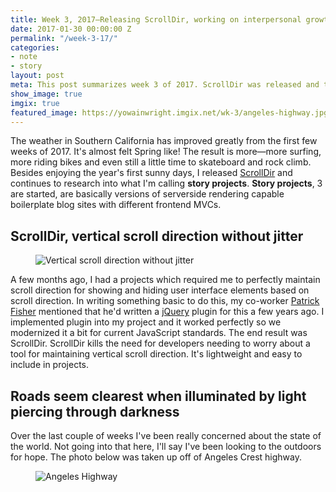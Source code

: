 ```yaml
---
title: Week 3, 2017—Releasing ScrollDir, working on interpersonal growth and surfing
date: 2017-01-30 00:00:00 Z
permalink: "/week-3-17/"
categories:
- note
- story
layout: post
meta: This post summarizes week 3 of 2017. ScrollDir was released and the weather was better so more surfing
show_image: true
imgix: true
featured_image: https://yowainwright.imgix.net/wk-3/angeles-highway.jpg
---
```


The weather in Southern California has improved greatly from the first few weeks of 2017. It's almost felt Spring like! The result is more—more surfing, more riding bikes and even still a little time to skateboard and rock climb. Besides enjoying the year's first sunny days, I released [ScrollDir](https://dollarshaveclub.github.io/scrolldir/) and continues to research into what I'm calling **story projects**. **Story projects**, 3 are started, are basically versions of serverside rendering capable boilerplate blog sites with different frontend MVCs.

## ScrollDir, vertical scroll direction without jitter

<figure>
  <img src="//yowainwright.imgix.net/wk-3/scrolldir.png?w=800&h=400&crop=focalpoint&auto=format" alt="Vertical scroll direction without jitter" />
</figure>

A few months ago, I had a projects which required me to perfectly maintain scroll direction for showing and hiding user interface elements based on scroll direction. In writing something basic to do this, my co-worker [Patrick Fisher](https://github.com/pwfisher) mentioned that he'd written a [jQuery](http://jquery.com/) plugin for this a few years ago. I implemented plugin into my project and it worked perfectly so we modernized it a bit for current JavaScript standards. The end result was ScrollDir. ScrollDir kills the need for developers needing to worry about a tool for maintaining vertical scroll direction. It's lightweight and easy to include in projects.

## Roads seem clearest when illuminated by light piercing through darkness

Over the last couple of weeks I've been really concerned about the state of the world. Not going into that here, I'll say I've been looking to the outdoors for hope. The photo below was taken up off of Angeles Crest highway. 

<figure>
  <img src="//yowainwright.imgix.net/wk-3/angeles-highway.jpg?w=2000&h=1500&crop=focalpoint&auto=format" alt="Angeles Highway" />
</figure>
